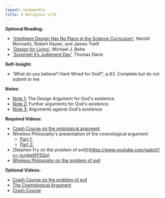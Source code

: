 ```yaml
---
layout: examweekly
title: A Religious Life
---
```




**Optional Reading:**
+ ['Intelligent Design Has No Place in the Science Curriculum’](Intel.pdf), Harold Morowitz, Robert Hazen, and James Trefil
+ ['Design for Living'](Des.pdf), Michael J. Behe
+ ['Surprise! It’s Judgment Day’,](Surprise.pdf) Thomas Davis

**Self-Insight:**
+ 'What do you believe? Hard-Wired for God?', p.63. Complete but do not submit to me. 

**Notes:**
+ [Note 1:](Handout1) The Design Argument for God's existence.
+ [Note 2:](Handout2) Further arguments for God's existence.
+ [Note 3:](Handout3) Arguments against God's existence.

**Required Videos:**
+ [Crash Course on the ontological argument](https://www.youtube.com/watch?v=FmTsS5xFA6k)
+ Wireless Philosophy's presentation of the cosmological argument: 
	+ [Part 1:](https://www.youtube.com/watch?v=2zS1HiuWPMA)
	+ [Part 2:](https://www.youtube.com/watch?v=mBMAMIFw9n4)
+ [Stephen Fry on the problem of evil]((https://www.youtube.com/watch?v=-suvkwNYSQo)
+ [Wireless Philosophy on the problem of evil](https://youtu.be/9pRzyioUKp0)


**Optional Videos:**
+ [Crash Course on the problem of evil](https://www.youtube.com/watch?v=9AzNEG1GB-k)
+ [The Cosmological Argument](https://www.youtube.com/watch?v=TgisehuGOyY)
+ [Crash Course](https://www.youtube.com/watch?v=7e9v_fsZB6A)



